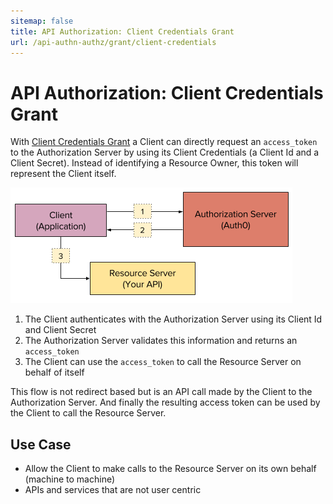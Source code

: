 ```yaml
---
sitemap: false
title: API Authorization: Client Credentials Grant
url: /api-authn-authz/grant/client-credentials
---
```


# API Authorization: Client Credentials Grant

With [Client Credentials Grant](https://tools.ietf.org/html/rfc6749#section-4.4) a Client can directly request an `access_token` to the Authorization Server by using its Client Credentials (a Client Id and a Client Secret). Instead of identifying a Resource Owner, this token will represent the Client itself.

![](/media/articles/api-authn-authz/client-credentials-grant.png)

 1. The Client authenticates with the Authorization Server using its Client Id and Client Secret
 2. The Authorization Server validates this information and returns an `access_token`
 3. The Client can use the `access_token` to call the Resource Server on behalf of itself

This flow is not redirect based but is an API call made by the Client to the Authorization Server. And finally the resulting access token can be used by the Client to call the Resource Server.

## Use Case

 - Allow the Client to make calls to the Resource Server on its own behalf (machine to machine)
 - APIs and services that are not user centric
